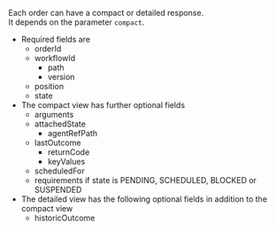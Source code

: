 Each order can have a compact or detailed response.<br/>
It depends on the parameter ``compact``.<br/>
* Required fields are
    * orderId
    * workflowId
    	* path
    	* version
    * position
    * state
* The compact view has further optional fields
    * arguments
    * attachedState
    	* agentRefPath
    * lastOutcome
    	* returnCode
    	* keyValues
    * scheduledFor
    * requirements if state is PENDING, SCHEDULED, BLOCKED or SUSPENDED
* The detailed view has the following optional fields in addition to the compact view
	* historicOutcome
